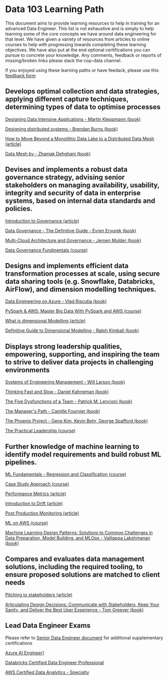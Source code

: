 # Data 103 Learning Path

This document aims to provide learning resources to help in training for an advanced Data Engineer. This list is not exhaustive and is simply to help learning some of the core concepts we have around data engineering for that level. We have given a variety of resources from articles to online courses to help with progressing towards completing these learning objectives. We have also put at the end optional certifications you can pursue to concrete your knowledge. Any comments, feedback or reports of missing/broken links please slack the cop-data channel. 

If you enjoyed using these learning paths or have feedack, please use this [feedback form](https://madetech.typeform.com/datalearning)

## Develops optimal collection and data strategies, applying different capture techniques, determining types of data to optimise processes

[Designing Data Intensive Applications - Martin Kleppmann (book)](https://www.amazon.com/gp/product/1449373321/ref=as_li_tl?ie=UTF8&camp=1789&creative=9325&creativeASIN=1449373321&linkCode=as2&tag=snirsuggestin-20&linkId=d270da1b4c8d354124107125921953d3)

[Designing distributed systems - Brendan Burns (book)](https://www.amazon.co.uk/Designing-Distributed-Systems-Brendan-Burns/dp/1491983647/ref=asc_df_1491983647/?tag=googshopuk-21&linkCode=df0&hvadid=310831942794&hvpos=&hvnetw=g&hvrand=16720281858592116965&hvpone=&hvptwo=&hvqmt=&hvdev=c&hvdvcmdl=&hvlocint=&hvlocphy=9045997&hvtargid=pla-420602092307&psc=1&th=1&psc=1)

[How to Move Beyond a Monolithic Data Lake to a Distributed Data Mesh (article)](https://martinfowler.com/articles/data-monolith-to-mesh.html)

[Data Mesh by - Zhamak Dehghani (book)](https://www.oreilly.com/library/view/data-mesh/9781492092384/)

## Devises and implements a robust data governance strategy, advising senior stakeholders on managing availability, usability, integrity and security of data in enterprise systems, based on internal data standards and policies.

[Introduction to Governance (article)](https://medium.com/swlh/data-governance-the-foundamental-tool-for-data-management-af12207562d)

[Data Governance - The Definitive Guide - Evren Eryurek (book)](https://www.amazon.co.uk/Data-Governance-Definitive-Operationalize-Trustworthiness/dp/1492063495/ref=asc_df_1492063495/?tag=googshopuk-21&linkCode=df0&hvadid=499448001284&hvpos=&hvnetw=g&hvrand=4799917440000753454&hvpone=&hvptwo=&hvqmt=&hvdev=c&hvdvcmdl=&hvlocint=&hvlocphy=9045997&hvtargid=pla-950818558255&psc=1&th=1&psc=1)

[Multi-Cloud Architecture and Governance - Jeroen Mulder (book)](https://www.amazon.com/Multi-Cloud-Architecture-Governance-effective-multi-cloud/dp/1800203195?crid=3CCJ6NBORAIKC&dchild=1&keywords=cloud+architecture&qid=1632843648&s=books&sprefix=cloud+archi,stripbooks,152&sr=1-4&linkCode=sl1&tag=solutionsre04-20&linkId=066ebcbfba060f257069faf11aece669&language=en_US&ref_=as_li_ss_tl)

[Data Governance Fundmentals (course)](https://www.udemy.com/course/data-governance-fundamentals/)

## Designs and implements efficient data transformation processes at scale, using secure data sharing tools (e.g. Snowflake, Databricks, AirFlow), and dimension modelling techniques.

[Data Engineering on Azure - Vlad Riscutia (book)](https://www.oreilly.com/library/view/data-engineering-on/9781617298929/)

[PySpark & AWS: Master Big Data With PySpark and AWS (course)](https://www.udemy.com/course/pyspark-aws-master-big-data-with-pyspark-and-aws/)

[What is dimensional Modelling (article)](https://www.guru99.com/dimensional-model-data-warehouse.html)

[Definitive Guide to Dimensional Modelling - Ralph Kimball (book)](https://www.amazon.co.uk/Data-Warehouse-Toolkit-Definitive-Dimensional/dp/1118530802/ref=asc_df_1118530802/?tag=googshopuk-21&linkCode=df0&hvadid=311000051962&hvpos=&hvnetw=g&hvrand=111320809959356019&hvpone=&hvptwo=&hvqmt=&hvdev=c&hvdvcmdl=&hvlocint=&hvlocphy=9045997&hvtargid=pla-396828635481&psc=1&th=1&psc=1)

## Displays strong leadership qualities, empowering, supporting, and inspiring the team to strive to deliver data projects in challenging environments

[Systems of Engineering Management - Will Larson (book)](https://www.amazon.co.uk/Elegant-Puzzle-Systems-Engineering-Management-ebook/dp/B07QYCHJ7V)

[Thinking Fast and Slow - Daniel Kahneman (book)](https://www.amazon.co.uk/Thinking-Fast-Slow-Daniel-Kahneman/dp/0141033576/ref=asc_df_0141033576/?tag=googshopuk-21&linkCode=df0&hvadid=310856639426&hvpos=&hvnetw=g&hvrand=14428242327667231299&hvpone=&hvptwo=&hvqmt=&hvdev=c&hvdvcmdl=&hvlocint=&hvlocphy=9045997&hvtargid=pla-394582189334&psc=1&th=1&psc=1)

[The Five Dysfunctions of a Team - Patrick M. Lencioni (book)](https://www.amazon.co.uk/Five-Dysfunctions-Team-Leadership-Lencioni/dp/0787960756)

[The Manager's Path - Camille Fournier (book)](https://www.oreilly.com/library/view/the-managers-path/9781491973882/)

[The Phoenix Project -  Gene Kim, Kevin Behr, George Spafford (book)](https://www.goodreads.com/book/show/17255186-the-phoenix-project)

[The Practical Leadership (course)](https://www.udemy.com/course/practical-leadership/)

## Further knowledge of machine learning to identify model requirements and build robust ML pipelines.

[ML Fundamentals - Regression and Classification (course)](https://www.coursera.org/learn/machine-learning)

[Case Study Approach (course)](https://www.coursera.org/learn/ml-foundations)

[Performance Metrics (article)](https://towardsdatascience.com/metrics-to-evaluate-your-machine-learning-algorithm-f10ba6e38234)

[Introduction to Drift (article)](https://machinelearningmastery.com/gentle-introduction-concept-drift-machine-learning/)

[Post Production Monitoring (article)](https://www.analyticsvidhya.com/blog/2019/10/deployed-machine-learning-model-post-production-monitoring/)

[ML on AWS (course)](https://aws.amazon.com/training/learn-about/machine-learning/)

[Machine Learning Design Patterns: Solutions to Common Challenges in Data Preparation, Model Building, and MLOps - Valliappa Lakshmanan (book)](https://www.amazon.co.uk/Machine-Learning-Design-Patterns-Preparation/dp/1098115783)

## Compares and evaluates data management solutions, including the required tooling, to ensure proposed solutions are matched to client needs

[Pitching to stakeholders (article)](https://medium.com/@krysburnette/pitching-creative-ideas-to-stakeholders-6abef83be15b)

[Articulating Design Decisions: Communicate with Stakeholders, Keep Your Sanity, and Deliver the Best User Experience - Tom Greever (book)](https://www.amazon.co.uk/Articulating-Design-Decisions-Communicate-Stakeholders/dp/1491921560)

## Lead Data Engineer Exams

Please refer to [Senior Data Engineer document](Senior_Data_Engineer.md) for additional supplementary certifications

[Azure AI Engineer](https://docs.microsoft.com/en-us/certifications/azure-ai-engineer/)]

[Databricks Certified Data Engineer Professional](https://databricks.com/learn/certification/data-engineer-professional)

[AWS Certified Data Analytics - Specialty](https://aws.amazon.com/certification/certified-data-analytics-specialty/)

